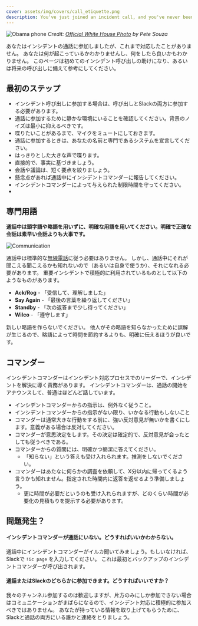 ```yaml
---
cover: assets/img/covers/call_etiquette.png
description: You've just joined an incident call, and you've never been on one before. You have no idea what's going on, or what you're supposed to be doing. This page will help you through your first time on an incident call, and will provide a reference for future calls you may be a part of.
---
```

![Obama phone](../assets/img/headers/obama_phone.jpg)
*Credit: [Official White House Photo](https://commons.wikimedia.org/wiki/File:Barack_Obama_on_phone_with_Benjamin_Netanyahu_2009-06-08.jpg) by Pete Souza*

あなたはインシデントの通話に参加しましたが、これまで対応したことがありません。
あなたは何が起こっているかわかりませんし、何をしたら良いかもわかりません。
このページは初めてのインシデント呼び出しの助けになり、あるいは将来の呼び出しに備えて参考にしてください。

## 最初のステップ

* インシデント呼び出しに参加する場合は、呼び出しとSlackの両方に参加する必要があります。
* 通話に参加するために静かな環境にいることを確認してください。背景のノイズは最小に抑えるべきです。
* 喋りたいことがあるまで、マイクをミュートにしておきます。
* 通話に参加するときは、あなたの名前と専門であるシステムを宣言してください。
* はっきりとした大きな声で喋ります。
* 直接的で、事実に基づきましょう。
* 会話や議論は、短く要点を絞りましょう。
* 懸念点があれば通話中にインシデントコマンダーに報告してください。
* インシデントコマンダーによって与えられた制限時間を守ってください。
*

## 専門用語

**通話中は頭字語や略語を用いずに、明確な用語を用いてください。明確で正確な会話は素早い会話よりも大事です。**

![Communication](../assets/img/misc/communicate.png)

通話中は標準的な[無線電話](https://en.wikipedia.org/wiki/Voice_procedure#Words_in_voice_procedure)に従う必要はありません。
しかし、通話中にそれが聞こえる聞こえるかも知れないので（あるいは自身で使うか）、それになれる必要があります。
重要インシデントで積極的に利用されているものとして以下のようなものがあります。

* **Ack/Rog** - 「受信して、理解しました」
* **Say Again** - 「最後の言葉を繰り返してください」
* **Standby** - 「次の返答まで少し待ってください」
* **Wilco** - 「遵守します」

新しい略語を作らないでください。
他人がその略語を知らなかったために誤解が生じるので、略語によって時間を節約するよりも、明確に伝えるほうが良いです。

## コマンダー

インシデントコマンダーはインシデント対応プロセスでのリーダーで、インシデントを解決に導く責務があります。
インシデントコマンダーは、通話の開始をアナウンスして、普通はほどんど話しています。

* インシデントコマンダーからの指示は、例外なく従うこと。
* インシデントコマンダーからの指示がない限り、いかなる行動もしないこと
* コマンダーは通常大きな行動をする前に、強い反対意見が無いかを書くにします。意義がある場合は反対してください。
* コマンダーが意思決定をします。その決定は確定的で、反対意見が会ったとしても従うべきである。
* コマンダーからの質問には、明確かつ簡潔に答えてください。
    * 「知らない」という答えも受け入れられます。推測をしないでください。
* コマンダーはあたなに何らかの調査を依頼して、X分以内に帰ってくるよう言うかも知れません。指定された時間内に返答を返せるよう準備しましょう。
    * 更に時間が必要だというのも受け入れられますが、どのくらい時間が必要化の見積もりを提示する必要があります。

## 問題発生？

#### インシデントコマンダーが通話にいない。どうすればいいかわからない。

通話中にインシデントコマンダーがイルカ聞いてみましょう。もしいなければ、Slackで `!ic page` を入力してください。
これは最初とバックアップのインシデントコマンダーが呼び出されます。

#### 通話またはSlackのどちらかに参加できます。どうすればいいですか？

我々のチャンネル参加するのは歓迎しますが、片方のみにしか参加できない場合はコミュニケーションがまばらになるので、インシデント対応に積極的に参加スべきではありません。
あなたが持っている情報を取り上げてもらうために、Slackと通話の両方にいる誰かと連絡をとりましょう。
